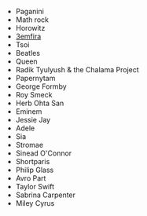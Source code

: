 * Paganini
* Math rock
* Horowitz
* [3emfira](/2024/11/04/zemfira.html)
* Tsoi
* Beatles
* Queen
* Radik Tyulyush & the Chalama Project
* Papernytam
* George Formby
* Roy Smeck
* Herb Ohta San
* Eminem
* Jessie Jay
* Adele
* Sia
* Stromae
* Sinead O'Connor
* Shortparis
* Philip Glass
* Avro Part
* Taylor Swift
* Sabrina Carpenter
* Miley Cyrus
